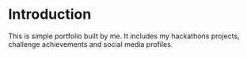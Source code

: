 # Introduction
This is simple portfolio built by me.
It includes my hackathons projects, challenge achievements and social media profiles.

